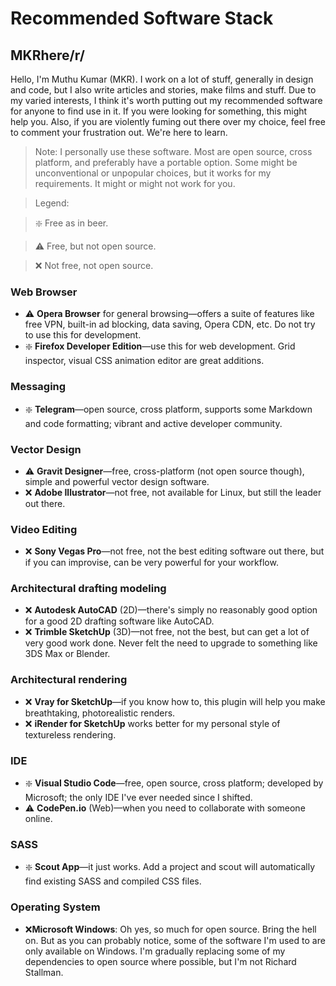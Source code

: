 # Recommended Software Stack
## MKRhere/r/

Hello, I'm Muthu Kumar (MKR). I work on a lot of stuff, generally in design and code, but I also write articles and stories, make films and stuff. Due to my varied interests, I think it's worth putting out my recommended software for anyone to find use in it. If you were looking for something, this might help you. Also, if you are violently fuming out there over my choice, feel free to comment your frustration out. We're here to learn.

> Note: I personally use these software. Most are open source, cross platform, and preferably have a portable option. Some might be unconventional or unpopular choices, but it works for my requirements. It might or might not work for you.

> Legend:

> ❇️ Free as in beer.

> ⚠️ Free, but not open source.

> ❌ Not free, not open source.

### Web Browser

- ⚠️ **Opera Browser** for general browsing—offers a suite of features like free VPN, built-in ad blocking, data saving, Opera CDN, etc. Do not try to use this for development.
- ❇️ **Firefox Developer Edition**—use this for web development. Grid inspector, visual CSS animation editor are great additions.

### Messaging

- ❇️ **Telegram**—open source, cross platform, supports some Markdown and code formatting; vibrant and active developer community.

### Vector Design

- ⚠️ **Gravit Designer**—free, cross-platform (not open source though), simple and powerful vector design software.
- ❌ **Adobe Illustrator**—not free, not available for Linux, but still the leader out there.

### Video Editing

- ❌ **Sony Vegas Pro**—not free, not the best editing software out there, but if you can improvise, can be very powerful for your workflow.

### Architectural drafting modeling

- ❌ **Autodesk AutoCAD** (2D)—there's simply no reasonably good option for a good 2D drafting software like AutoCAD.
- ❌ **Trimble SketchUp** (3D)—not free, not the best, but can get a lot of very good work done. Never felt the need to upgrade to something like 3DS Max or Blender.

### Architectural rendering

- ❌ **Vray for SketchUp**—if you know how to, this plugin will help you make breathtaking, photorealistic renders.
- ❌ **iRender for SketchUp** works better for my personal style of textureless rendering.

### IDE

- ❇️ **Visual Studio Code**—free, open source, cross platform; developed by Microsoft; the only IDE I've ever needed since I shifted.
- ⚠️ **CodePen.io** (Web)—when you need to collaborate with someone online.

### SASS

- ❇️ **Scout App**—it just works. Add a project and scout will automatically find existing SASS and compiled CSS files.

### Operating System

- ❌**Microsoft Windows**: Oh yes, so much for open source. Bring the hell on. But as you can probably notice, some of the software I'm used to are only available on Windows. I'm gradually replacing some of my dependencies to open source where possible, but I'm not Richard Stallman.
